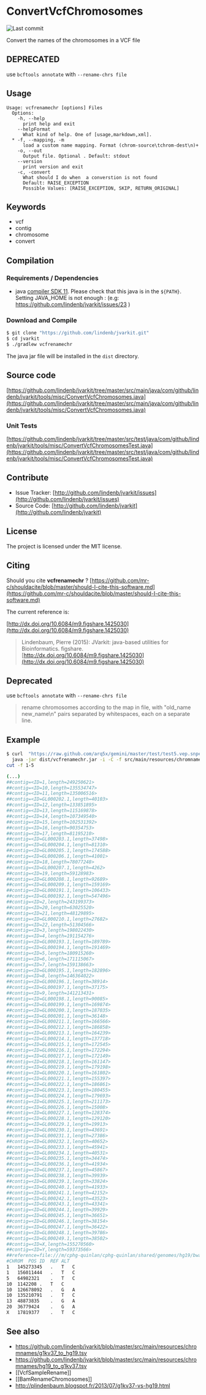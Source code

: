 # ConvertVcfChromosomes

![Last commit](https://img.shields.io/github/last-commit/lindenb/jvarkit.png)

Convert the names of the chromosomes in a VCF file


## DEPRECATED

use `bcftools annotate` with `--rename-chrs file`

## Usage

```
Usage: vcfrenamechr [options] Files
  Options:
    -h, --help
      print help and exit
    --helpFormat
      What kind of help. One of [usage,markdown,xml].
  * -f, --mapping, -m
      load a custom name mapping. Format (chrom-source\tchrom-dest\n)+
    -o, --out
      Output file. Optional . Default: stdout
    --version
      print version and exit
    -c, -convert
      What should I do when  a converstion is not found
      Default: RAISE_EXCEPTION
      Possible Values: [RAISE_EXCEPTION, SKIP, RETURN_ORIGINAL]

```


## Keywords

 * vcf
 * contig
 * chromosome
 * convert


## Compilation

### Requirements / Dependencies

* java [compiler SDK 11](https://jdk.java.net/11/). Please check that this java is in the `${PATH}`. Setting JAVA_HOME is not enough : (e.g: https://github.com/lindenb/jvarkit/issues/23 )


### Download and Compile

```bash
$ git clone "https://github.com/lindenb/jvarkit.git"
$ cd jvarkit
$ ./gradlew vcfrenamechr
```

The java jar file will be installed in the `dist` directory.

## Source code 

[https://github.com/lindenb/jvarkit/tree/master/src/main/java/com/github/lindenb/jvarkit/tools/misc/ConvertVcfChromosomes.java](https://github.com/lindenb/jvarkit/tree/master/src/main/java/com/github/lindenb/jvarkit/tools/misc/ConvertVcfChromosomes.java)

### Unit Tests

[https://github.com/lindenb/jvarkit/tree/master/src/test/java/com/github/lindenb/jvarkit/tools/misc/ConvertVcfChromosomesTest.java](https://github.com/lindenb/jvarkit/tree/master/src/test/java/com/github/lindenb/jvarkit/tools/misc/ConvertVcfChromosomesTest.java)


## Contribute

- Issue Tracker: [http://github.com/lindenb/jvarkit/issues](http://github.com/lindenb/jvarkit/issues)
- Source Code: [http://github.com/lindenb/jvarkit](http://github.com/lindenb/jvarkit)

## License

The project is licensed under the MIT license.

## Citing

Should you cite **vcfrenamechr** ? [https://github.com/mr-c/shouldacite/blob/master/should-I-cite-this-software.md](https://github.com/mr-c/shouldacite/blob/master/should-I-cite-this-software.md)

The current reference is:

[http://dx.doi.org/10.6084/m9.figshare.1425030](http://dx.doi.org/10.6084/m9.figshare.1425030)

> Lindenbaum, Pierre (2015): JVarkit: java-based utilities for Bioinformatics. figshare.
> [http://dx.doi.org/10.6084/m9.figshare.1425030](http://dx.doi.org/10.6084/m9.figshare.1425030)


## Deprecated

use `bcftools annotate` with `--rename-chrs file`

> rename chromosomes according to the map in file, with "old_name new_name\n" pairs separated by whitespaces, each on a separate line. 

## Example

```bash
$ curl  "https://raw.github.com/arq5x/gemini/master/test/test5.vep.snpeff.vcf" |\
  java -jar dist/vcfrenamechr.jar -i -C -f src/main/resources/chromnames/hg19_to_g1kv37.tsv |\
cut -f 1-5

(...)
##contig=<ID=1,length=249250621>
##contig=<ID=10,length=135534747>
##contig=<ID=11,length=135006516>
##contig=<ID=GL000202.1,length=40103>
##contig=<ID=12,length=133851895>
##contig=<ID=13,length=115169878>
##contig=<ID=14,length=107349540>
##contig=<ID=15,length=102531392>
##contig=<ID=16,length=90354753>
##contig=<ID=17,length=81195210>
##contig=<ID=GL000203.1,length=37498>
##contig=<ID=GL000204.1,length=81310>
##contig=<ID=GL000205.1,length=174588>
##contig=<ID=GL000206.1,length=41001>
##contig=<ID=18,length=78077248>
##contig=<ID=GL000207.1,length=4262>
##contig=<ID=19,length=59128983>
##contig=<ID=GL000208.1,length=92689>
##contig=<ID=GL000209.1,length=159169>
##contig=<ID=GL000191.1,length=106433>
##contig=<ID=GL000192.1,length=547496>
##contig=<ID=2,length=243199373>
##contig=<ID=20,length=63025520>
##contig=<ID=21,length=48129895>
##contig=<ID=GL000210.1,length=27682>
##contig=<ID=22,length=51304566>
##contig=<ID=3,length=198022430>
##contig=<ID=4,length=191154276>
##contig=<ID=GL000193.1,length=189789>
##contig=<ID=GL000194.1,length=191469>
##contig=<ID=5,length=180915260>
##contig=<ID=6,length=171115067>
##contig=<ID=7,length=159138663>
##contig=<ID=GL000195.1,length=182896>
##contig=<ID=8,length=146364022>
##contig=<ID=GL000196.1,length=38914>
##contig=<ID=GL000197.1,length=37175>
##contig=<ID=9,length=141213431>
##contig=<ID=GL000198.1,length=90085>
##contig=<ID=GL000199.1,length=169874>
##contig=<ID=GL000200.1,length=187035>
##contig=<ID=GL000201.1,length=36148>
##contig=<ID=GL000211.1,length=166566>
##contig=<ID=GL000212.1,length=186858>
##contig=<ID=GL000213.1,length=164239>
##contig=<ID=GL000214.1,length=137718>
##contig=<ID=GL000215.1,length=172545>
##contig=<ID=GL000216.1,length=172294>
##contig=<ID=GL000217.1,length=172149>
##contig=<ID=GL000218.1,length=161147>
##contig=<ID=GL000219.1,length=179198>
##contig=<ID=GL000220.1,length=161802>
##contig=<ID=GL000221.1,length=155397>
##contig=<ID=GL000222.1,length=186861>
##contig=<ID=GL000223.1,length=180455>
##contig=<ID=GL000224.1,length=179693>
##contig=<ID=GL000225.1,length=211173>
##contig=<ID=GL000226.1,length=15008>
##contig=<ID=GL000227.1,length=128374>
##contig=<ID=GL000228.1,length=129120>
##contig=<ID=GL000229.1,length=19913>
##contig=<ID=GL000230.1,length=43691>
##contig=<ID=GL000231.1,length=27386>
##contig=<ID=GL000232.1,length=40652>
##contig=<ID=GL000233.1,length=45941>
##contig=<ID=GL000234.1,length=40531>
##contig=<ID=GL000235.1,length=34474>
##contig=<ID=GL000236.1,length=41934>
##contig=<ID=GL000237.1,length=45867>
##contig=<ID=GL000238.1,length=39939>
##contig=<ID=GL000239.1,length=33824>
##contig=<ID=GL000240.1,length=41933>
##contig=<ID=GL000241.1,length=42152>
##contig=<ID=GL000242.1,length=43523>
##contig=<ID=GL000243.1,length=43341>
##contig=<ID=GL000244.1,length=39929>
##contig=<ID=GL000245.1,length=36651>
##contig=<ID=GL000246.1,length=38154>
##contig=<ID=GL000247.1,length=36422>
##contig=<ID=GL000248.1,length=39786>
##contig=<ID=GL000249.1,length=38502>
##contig=<ID=X,length=155270560>
##contig=<ID=Y,length=59373566>
##reference=file:///m/cphg-quinlan/cphg-quinlan/shared/genomes/hg19/bwa/gatk/hg19_gatk.fa
#CHROM	POS	ID	REF	ALT
1	145273345	.	T	C
1	156011444	.	T	C
5	64982321	.	T	C
10	1142208	.	T	C
10	126678092	.	G	A
10	135210791	.	T	C
13	48873835	.	G	A
20	36779424	.	G	A
X	17819377	.	T	C


```

## See also

* https://github.com/lindenb/jvarkit/blob/master/src/main/resources/chromnames/g1kv37_to_hg19.tsv
* https://github.com/lindenb/jvarkit/blob/master/src/main/resources/chromnames/hg19_to_g1kv37.tsv
* [[VcfSampleRename]]
* [[BamRenameChromosomes]]
* http://plindenbaum.blogspot.fr/2013/07/g1kv37-vs-hg19.html


